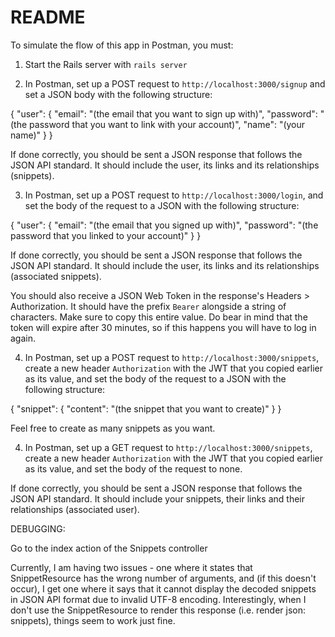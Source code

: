 # README

To simulate the flow of this app in Postman, you must:

1. Start the Rails server with `rails server`

2. In Postman, set up a POST request to `http://localhost:3000/signup` and set a JSON body with the following structure:

{
    "user": {
        "email": "(the email that you want to sign up with)",
        "password": "(the password that you want to link with your account)",
        "name": "(your name)"
    }
}

If done correctly, you should be sent a JSON response that follows the JSON API standard. It should include the user, its links and its relationships (snippets).

3. In Postman, set up a POST request to `http://localhost:3000/login`, and set the body of the request to a JSON with the following structure:

{
    "user": {
        "email": "(the email that you signed up with)",
        "password": "(the password that you linked to your account)"
    }
}

If done correctly, you should be sent a JSON response that follows the JSON API standard. It should include the user, its links and its relationships (associated snippets).

You should also receive a JSON Web Token in the response's Headers > Authorization. It should have the prefix `Bearer` alongside a string of characters. Make sure to copy this entire value. Do bear in mind that the token will expire after 30 minutes, so if this happens you will have to log in again.

4. In Postman, set up a POST request to `http://localhost:3000/snippets`, create a new header `Authorization` with the JWT that you copied earlier as its value, and set the body of the request to a JSON with the following structure:

{
    "snippet": {
        "content": "(the snippet that you want to create)"
    }
}

Feel free to create as many snippets as you want.

4. In Postman, set up a GET request to `http://localhost:3000/snippets`, create a new header `Authorization` with the JWT that you copied earlier as its value, and set the body of the request to none.

If done correctly, you should be sent a JSON response that follows the JSON API standard. It should include your snippets, their links and their relationships (associated user).

DEBUGGING:

Go to the index action of the Snippets controller

Currently, I am having two issues - one where it states that SnippetResource has the wrong number of arguments, and (if this doesn't occur), I get one where it says that it cannot display the decoded snippets in JSON API format due to invalid UTF-8 encoding. Interestingly, when I don't use the SnippetResource to render this response (i.e. render json: snippets), things seem to work just fine.